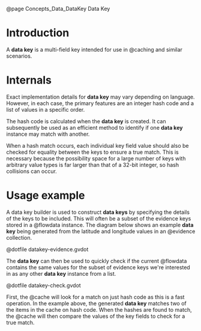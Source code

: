@page Concepts_Data_DataKey Data Key

# Introduction

A **data key** is a multi-field key intended for use in @caching and similar scenarios.

# Internals

Exact implementation details for **data key** may vary depending on language.
However, in each case, the primary features are an integer hash code and
a list of values in a specific order.

The hash code is calculated when the **data key** is created. It can subsequently be
used as an efficient method to identify if one **data key** instance may
match with another.

When a hash match occurs, each individual key field value should also be checked 
for equality between the keys to ensure a true match.
This is necessary because the possibility space for a large number of keys with arbitrary 
value types is far larger than that of a 32-bit integer, so hash collisions 
can occur.

# Usage example

A data key builder is used to construct **data keys** by specifying the details 
of the keys to be included.
This will often be a subset of the evidence keys stored in a @flowdata instance.
The diagram below shows an example **data key** being generated from the
latitude and longitude values in an @evidence collection.

@dotfile datakey-evidence.gvdot

The **data key** can then be used to quickly check if the current @flowdata
contains the same values for the subset of evidence keys we're interested in
as any other **data key** instance from a list.

@dotfile datakey-check.gvdot

First, the @cache will look for a match on just hash code as this is a fast 
operation.
In the example above, the generated **data key** matches two of the items in
the cache on hash code. 
When the hashes are found to match, the @cache will then compare the values of 
the key fields to check for a true match.
